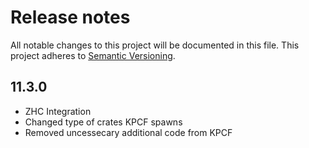 # Release notes
All notable changes to this project will be documented in this file.
This project adheres to [Semantic Versioning](http://semver.org/).

## 11.3.0
- ZHC Integration
- Changed type of crates KPCF spawns
- Removed uncessecary additional code from KPCF